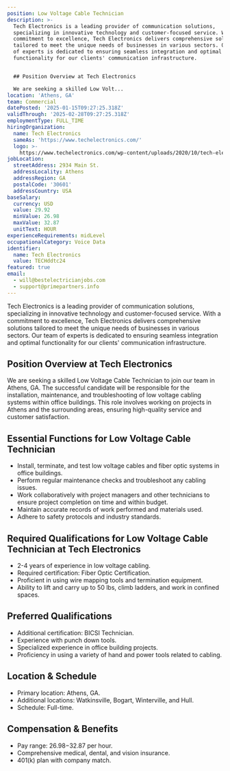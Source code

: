 ```yaml
---
position: Low Voltage Cable Technician
description: >-
  Tech Electronics is a leading provider of communication solutions,
  specializing in innovative technology and customer-focused service. With a
  commitment to excellence, Tech Electronics delivers comprehensive solutions
  tailored to meet the unique needs of businesses in various sectors. Our team
  of experts is dedicated to ensuring seamless integration and optimal
  functionality for our clients' communication infrastructure.


  ## Position Overview at Tech Electronics

  We are seeking a skilled Low Volt...
location: 'Athens, GA'
team: Commercial
datePosted: '2025-01-15T09:27:25.318Z'
validThrough: '2025-02-28T09:27:25.318Z'
employmentType: FULL_TIME
hiringOrganization:
  name: Tech Electronics
  sameAs: 'https://www.techelectronics.com/'
  logo: >-
    https://www.techelectronics.com/wp-content/uploads/2020/10/tech-electronics-logo.png
jobLocation:
  streetAddress: 2934 Main St.
  addressLocality: Athens
  addressRegion: GA
  postalCode: '30601'
  addressCountry: USA
baseSalary:
  currency: USD
  value: 29.92
  minValue: 26.98
  maxValue: 32.87
  unitText: HOUR
experienceRequirements: midLevel
occupationalCategory: Voice Data
identifier:
  name: Tech Electronics
  value: TECHddtc24
featured: true
email:
  - will@bestelectricianjobs.com
  - support@primepartners.info
---
```




Tech Electronics is a leading provider of communication solutions, specializing in innovative technology and customer-focused service. With a commitment to excellence, Tech Electronics delivers comprehensive solutions tailored to meet the unique needs of businesses in various sectors. Our team of experts is dedicated to ensuring seamless integration and optimal functionality for our clients' communication infrastructure.

## Position Overview at Tech Electronics
We are seeking a skilled Low Voltage Cable Technician to join our team in Athens, GA. The successful candidate will be responsible for the installation, maintenance, and troubleshooting of low voltage cabling systems within office buildings. This role involves working on projects in Athens and the surrounding areas, ensuring high-quality service and customer satisfaction.

## Essential Functions for Low Voltage Cable Technician
- Install, terminate, and test low voltage cables and fiber optic systems in office buildings.
- Perform regular maintenance checks and troubleshoot any cabling issues.
- Work collaboratively with project managers and other technicians to ensure project completion on time and within budget.
- Maintain accurate records of work performed and materials used.
- Adhere to safety protocols and industry standards.

## Required Qualifications for Low Voltage Cable Technician at Tech Electronics
- 2-4 years of experience in low voltage cabling.
- Required certification: Fiber Optic Certification.
- Proficient in using wire mapping tools and termination equipment.
- Ability to lift and carry up to 50 lbs, climb ladders, and work in confined spaces.

## Preferred Qualifications
- Additional certification: BICSI Technician.
- Experience with punch down tools.
- Specialized experience in office building projects.
- Proficiency in using a variety of hand and power tools related to cabling.

## Location & Schedule
- Primary location: Athens, GA.
- Additional locations: Watkinsville, Bogart, Winterville, and Hull.
- Schedule: Full-time.

## Compensation & Benefits
- Pay range: $26.98-$32.87 per hour.
- Comprehensive medical, dental, and vision insurance.
- 401(k) plan with company match.
